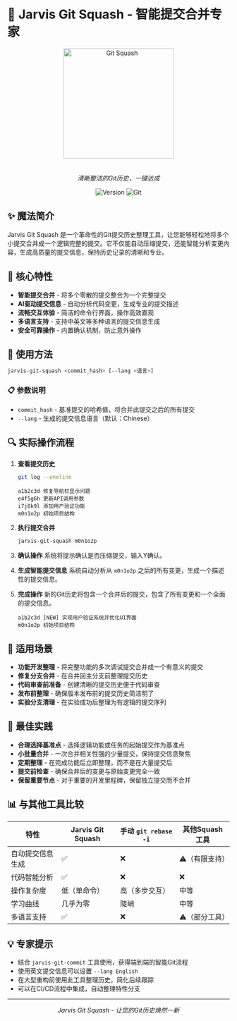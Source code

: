 # 🔄 Jarvis Git Squash - 智能提交合并专家

<div align="center">
  <img src="../images/git-squash.png" alt="Git Squash" width="250" style="margin-bottom: 20px"/>
  
  *清晰整洁的Git历史，一键达成*
  
  ![Version](https://img.shields.io/badge/version-0.1.x-blue)
  ![Git](https://img.shields.io/badge/git-required-orange)
</div>

## ✨ 魔法简介
Jarvis Git Squash 是一个革命性的Git提交历史整理工具，让您能够轻松地将多个小提交合并成一个逻辑完整的提交。它不仅能自动压缩提交，还能智能分析变更内容，生成高质量的提交信息，保持历史记录的清晰和专业。

## 🚀 核心特性
- **智能提交合并** - 将多个零散的提交整合为一个完整提交
- **AI驱动提交信息** - 自动分析代码变更，生成专业的提交描述
- **流畅交互体验** - 简洁的命令行界面，操作高效直观
- **多语言支持** - 支持中英文等多种语言的提交信息生成
- **安全可靠操作** - 内置确认机制，防止意外操作

## 💫 使用方法
```bash
jarvis-git-squash <commit_hash> [--lang <语言>]
```

### 📋 参数说明
- `commit_hash` - 基准提交的哈希值，将合并此提交之后的所有提交
- `--lang` - 生成的提交信息语言（默认：Chinese）

## 🔍 实际操作流程
1. **查看提交历史**
   ```bash
   git log --oneline
   ```
   ```
   a1b2c3d 修复导航栏显示问题
   e4f5g6h 更新API调用参数
   i7j8k9l 添加用户验证功能
   m0n1o2p 初始项目结构
   ```

2. **执行提交合并**
   ```bash
   jarvis-git-squash m0n1o2p
   ```

3. **确认操作**
   系统将提示确认是否压缩提交，输入Y确认。

4. **生成智能提交信息**
   系统自动分析从 `m0n1o2p` 之后的所有变更，生成一个描述性的提交信息。

5. **完成操作**
   新的Git历史将包含一个合并后的提交，包含了所有变更和一个全面的提交信息。
   ```
   a1b2c3d [NEW] 实现用户验证系统并优化UI界面
   m0n1o2p 初始项目结构
   ```

## 💎 适用场景
- **功能开发整理** - 将完整功能的多次调试提交合并成一个有意义的提交
- **修复分支合并** - 在合并回主分支前整理提交历史
- **代码审查前准备** - 创建清晰的提交历史便于代码审查
- **发布前整理** - 确保版本发布前的提交历史简洁明了
- **实验分支清理** - 在实验成功后整理为有逻辑的提交序列

## 🌟 最佳实践
- **合理选择基准点** - 选择逻辑功能或任务的起始提交作为基准点
- **小批量合并** - 一次合并相关性强的少量提交，保持提交信息聚焦
- **定期整理** - 在完成功能后立即整理，而不是在大量提交后
- **提交前检查** - 确保合并后的变更与原始变更完全一致
- **保留重要节点** - 对于重要的开发里程碑，保留独立提交而不合并

## 📊 与其他工具比较
| 特性 | Jarvis Git Squash | 手动 `git rebase -i` | 其他Squash工具 |
|-----|-------------------|---------------------|---------------|
| 自动提交信息生成 | ✅ | ❌ | ⚠️（有限支持） |
| 代码智能分析 | ✅ | ❌ | ❌ |
| 操作复杂度 | 低（单命令） | 高（多步交互） | 中等 |
| 学习曲线 | 几乎为零 | 陡峭 | 中等 |
| 多语言支持 | ✅ | ❌ | ⚠️（部分工具） |

## 💡 专家提示
- 结合 `jarvis-git-commit` 工具使用，获得端到端的智能Git流程
- 使用英文提交信息可以设置 `--lang English`
- 在大型重构前使用此工具整理历史，简化后续跟踪
- 可以在CI/CD流程中集成，自动整理特性分支

---

<div align="center">
  <p><i>Jarvis Git Squash - 让您的Git历史焕然一新</i></p>
</div> 
